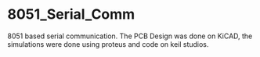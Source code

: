 # 8051_Serial_Comm
8051 based serial communication. The PCB Design was done on KiCAD, the simulations were done using proteus and code on keil studios.
